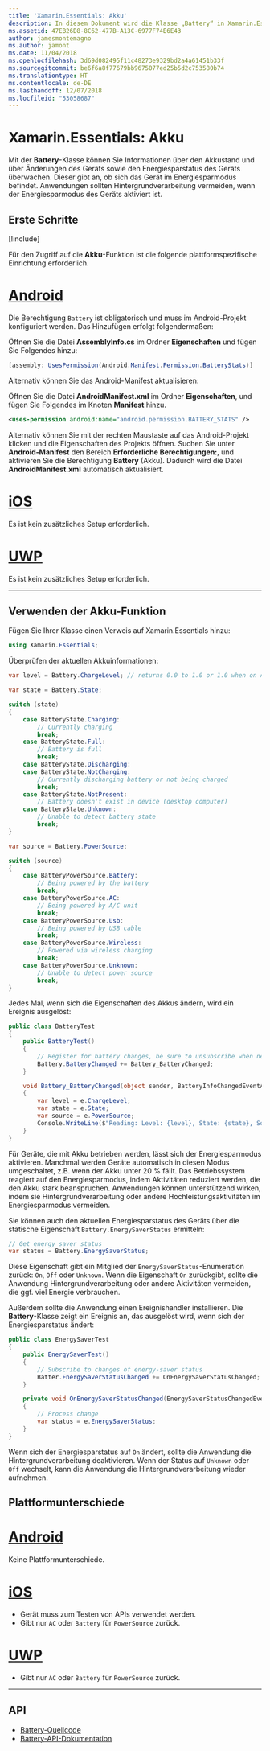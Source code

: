 ```yaml
---
title: 'Xamarin.Essentials: Akku'
description: In diesem Dokument wird die Klasse „Battery“ in Xamarin.Essentials beschrieben, mit der Sie die Akkuinformationen des Geräts überprüfen und auf Änderungen überwachen können.
ms.assetid: 47EB26D8-8C62-477B-A13C-6977F74E6E43
author: jamesmontemagno
ms.author: jamont
ms.date: 11/04/2018
ms.openlocfilehash: 3d69d082495f11c48273e9329bd2a4a61451b33f
ms.sourcegitcommit: be6f6a8f77679bb9675077ed25b5d2c753580b74
ms.translationtype: HT
ms.contentlocale: de-DE
ms.lasthandoff: 12/07/2018
ms.locfileid: "53058687"
---
```

# <a name="xamarinessentials-battery"></a>Xamarin.Essentials: Akku

Mit der **Battery**-Klasse können Sie Informationen über den Akkustand und über Änderungen des Geräts sowie den Energiesparstatus des Geräts überwachen. Dieser gibt an, ob sich das Gerät im Energiesparmodus befindet. Anwendungen sollten Hintergrundverarbeitung vermeiden, wenn der Energiesparmodus des Geräts aktiviert ist.

## <a name="get-started"></a>Erste Schritte

[!include[](~/essentials/includes/get-started.md)]

Für den Zugriff auf die **Akku**-Funktion ist die folgende plattformspezifische Einrichtung erforderlich.

# <a name="androidtabandroid"></a>[Android](#tab/android)

Die Berechtigung `Battery` ist obligatorisch und muss im Android-Projekt konfiguriert werden. Das Hinzufügen erfolgt folgendermaßen:

Öffnen Sie die Datei **AssemblyInfo.cs** im Ordner **Eigenschaften** und fügen Sie Folgendes hinzu:

```csharp
[assembly: UsesPermission(Android.Manifest.Permission.BatteryStats)]
```

Alternativ können Sie das Android-Manifest aktualisieren:

Öffnen Sie die Datei **AndroidManifest.xml** im Ordner **Eigenschaften**, und fügen Sie Folgendes im Knoten **Manifest** hinzu.

```xml
<uses-permission android:name="android.permission.BATTERY_STATS" />
```

Alternativ können Sie mit der rechten Maustaste auf das Android-Projekt klicken und die Eigenschaften des Projekts öffnen. Suchen Sie unter **Android-Manifest** den Bereich **Erforderliche Berechtigungen:**, und aktivieren Sie die Berechtigung **Battery** (Akku). Dadurch wird die Datei **AndroidManifest.xml** automatisch aktualisiert.

# <a name="iostabios"></a>[iOS](#tab/ios)

Es ist kein zusätzliches Setup erforderlich.

# <a name="uwptabuwp"></a>[UWP](#tab/uwp)

Es ist kein zusätzliches Setup erforderlich.

-----

## <a name="using-battery"></a>Verwenden der Akku-Funktion

Fügen Sie Ihrer Klasse einen Verweis auf Xamarin.Essentials hinzu:

```csharp
using Xamarin.Essentials;
```

Überprüfen der aktuellen Akkuinformationen:

```csharp
var level = Battery.ChargeLevel; // returns 0.0 to 1.0 or 1.0 when on AC or no battery.

var state = Battery.State;

switch (state)
{
    case BatteryState.Charging:
        // Currently charging
        break;
    case BatteryState.Full:
        // Battery is full
        break;
    case BatteryState.Discharging:
    case BatteryState.NotCharging:
        // Currently discharging battery or not being charged
        break;
    case BatteryState.NotPresent:
        // Battery doesn't exist in device (desktop computer)
    case BatteryState.Unknown:
        // Unable to detect battery state
        break;
}

var source = Battery.PowerSource;

switch (source)
{
    case BatteryPowerSource.Battery:
        // Being powered by the battery
        break;
    case BatteryPowerSource.AC:
        // Being powered by A/C unit
        break;
    case BatteryPowerSource.Usb:
        // Being powered by USB cable
        break;
    case BatteryPowerSource.Wireless:
        // Powered via wireless charging
        break;
    case BatteryPowerSource.Unknown:
        // Unable to detect power source
        break;
}
```

Jedes Mal, wenn sich die Eigenschaften des Akkus ändern, wird ein Ereignis ausgelöst:

```csharp
public class BatteryTest
{
    public BatteryTest()
    {
        // Register for battery changes, be sure to unsubscribe when needed
        Battery.BatteryChanged += Battery_BatteryChanged;
    }

    void Battery_BatteryChanged(object sender, BatteryInfoChangedEventArgs   e)
    {
        var level = e.ChargeLevel;
        var state = e.State;
        var source = e.PowerSource;
        Console.WriteLine($"Reading: Level: {level}, State: {state}, Source: {source}");
    }
}
```

Für Geräte, die mit Akku betrieben werden, lässt sich der Energiesparmodus aktivieren. Manchmal werden Geräte automatisch in diesen Modus umgeschaltet, z.B. wenn der Akku unter 20 % fällt. Das Betriebssystem reagiert auf den Energiesparmodus, indem Aktivitäten reduziert werden, die den Akku stark beanspruchen. Anwendungen können unterstützend wirken, indem sie Hintergrundverarbeitung oder andere Hochleistungsaktivitäten im Energiesparmodus vermeiden.

Sie können auch den aktuellen Energiesparstatus des Geräts über die statische Eigenschaft `Battery.EnergySaverStatus` ermitteln:

```csharp
// Get energy saver status
var status = Battery.EnergySaverStatus;
```

Diese Eigenschaft gibt ein Mitglied der `EnergySaverStatus`-Enumeration zurück: `On`, `Off` oder `Unknown`. Wenn die Eigenschaft `On` zurückgibt, sollte die Anwendung Hintergrundverarbeitung oder andere Aktivitäten vermeiden, die ggf. viel Energie verbrauchen.

Außerdem sollte die Anwendung einen Ereignishandler installieren. Die **Battery**-Klasse zeigt ein Ereignis an, das ausgelöst wird, wenn sich der Energiesparstatus ändert:

```csharp
public class EnergySaverTest
{
    public EnergySaverTest()
    {
        // Subscribe to changes of energy-saver status
        Batter.EnergySaverStatusChanged += OnEnergySaverStatusChanged;
    }

    private void OnEnergySaverStatusChanged(EnergySaverStatusChangedEventArgs e)
    {
        // Process change
        var status = e.EnergySaverStatus;
    }
}
```

Wenn sich der Energiesparstatus auf `On` ändert, sollte die Anwendung die Hintergrundverarbeitung deaktivieren. Wenn der Status auf `Unknown` oder `Off` wechselt, kann die Anwendung die Hintergrundverarbeitung wieder aufnehmen.


## <a name="platform-differences"></a>Plattformunterschiede

# <a name="androidtabandroid"></a>[Android](#tab/android)

Keine Plattformunterschiede.

# <a name="iostabios"></a>[iOS](#tab/ios)

* Gerät muss zum Testen von APIs verwendet werden. 
* Gibt nur `AC` oder `Battery` für `PowerSource` zurück.

# <a name="uwptabuwp"></a>[UWP](#tab/uwp)

* Gibt nur `AC` oder `Battery` für `PowerSource` zurück.

-----

## <a name="api"></a>API

- [Battery-Quellcode](https://github.com/xamarin/Essentials/tree/master/Xamarin.Essentials/Battery)
- [Battery-API-Dokumentation](xref:Xamarin.Essentials.Battery)
